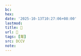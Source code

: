 ```yaml
---
bc:
hex:
date: '2025-10-13T10:27:06+08:00'
lastmod:
title: 􂺑
url: 􂺑
tags: [氂]
src: DCCV
note:
---
```

